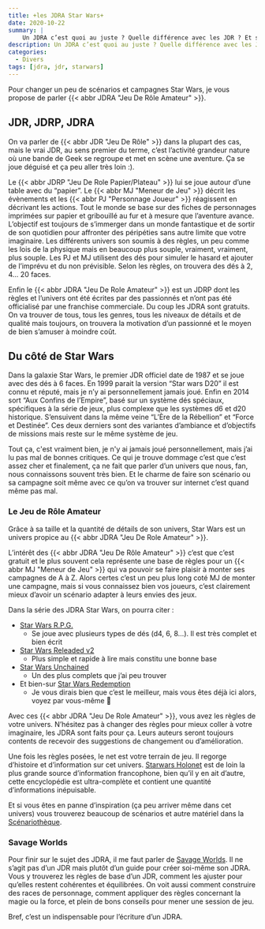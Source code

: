 ```yaml
---
title: +les JDRA Star Wars+
date: 2020-10-22
summary: |
    Un JDRA c’est quoi au juste ? Quelle différence avec les JDR ? Et sur l’univers Star Wars, on a quoi ?
description: Un JDRA c’est quoi au juste ? Quelle différence avec les JDR ? Et sur l’univers Star Wars, on a quoi ?
categories:
  - Divers
tags: [jdra, jdr, starwars]
---
```


Pour changer un peu de scénarios et campagnes Star Wars, je vous propose de parler {{< abbr JDRA "Jeu De Rôle Amateur" >}}.

## JDR, JDRP, JDRA

On va parler de {{< abbr JDR "Jeu De Rôle" >}} dans la plupart des cas, mais le vrai JDR, au sens premier du terme, c’est l’activité grandeur nature où une bande de Geek se regroupe et met en scène une aventure. Ça se joue déguisé et ça peu aller très loin :).

Le {{< abbr JDRP "Jeu De Role Papier/Plateau" >}} lui se joue autour d’une table avec du “papier”. Le {{< abbr MJ "Meneur de Jeu" >}} décrit les évènements et les {{< abbr PJ "Personnage Joueur" >}} réagissent en décrivant les actions. Tout le monde se base sur des fiches de personnages imprimées sur papier et gribouillé au fur et à mesure que l’aventure avance. L’objectif est toujours de s’immerger dans un monde fantastique et de sortir de son quotidien pour affronter des péripéties sans autre limite que votre imaginaire. Les différents univers son soumis à des règles, un peu comme les lois de la physique mais en beaucoup plus souple, vraiment, vraiment, plus souple. Les PJ et MJ utilisent des dés pour simuler le hasard et ajouter de l’imprévu et du non prévisible. Selon les règles, on trouvera des dés à 2, 4… 20 faces.

Enfin le {{< abbr JDRA "Jeu De Role Amateur" >}} est un JDRP dont les règles et l’univers ont été écrites par des passionnés et n’ont pas été officialisé par une franchise commerciale. Du coup les JDRA sont gratuits. On va trouver de tous, tous les genres, tous les niveaux de détails et de qualité mais toujours, on trouvera la motivation d’un passionné et le moyen de bien s’amuser à moindre coût.

## Du côté de Star Wars

Dans la galaxie Star Wars, le premier JDR officiel date de 1987 et se joue avec des dés à 6 faces. En 1999 parait la version “Star wars D20” il est connu et réputé, mais je n’y ai personnellement jamais joué. Enfin en 2014 sort “Aux Confins de l’Empire”, basé sur un système dés spéciaux, spécifiques à la série de jeux, plus complexe que les systèmes d6 et d20 historique. S’ensuivent dans la même veine “L’Ère de la Rébellion” et “Force et Destinée”. Ces deux derniers sont des variantes d’ambiance et d’objectifs de missions mais reste sur le même système de jeu.

Tout ça, c'est vraiment bien, je n'y ai jamais joué personnellement, mais j’ai lu pas mal de bonnes critiques. Ce qui je trouve dommage c’est que c’est assez cher et finalement, ça ne fait que parler d’un univers que nous, fan, nous connaissons souvent très bien. Et le charme de faire son scénario ou sa campagne soit même avec ce qu’on va trouver sur internet c’est quand même pas mal.

### Le Jeu de Rôle Amateur

Grâce à sa taille et la quantité de détails de son univers, Star Wars est un univers propice au {{< abbr JDRA "Jeu De Role Amateur" >}}. 

L’intérêt des {{< abbr JDRA "Jeu De Rôle Amateur" >}} c’est que c’est gratuit et le plus souvent cela représente une base de règles pour un {{< abbr MJ "Meneur de Jeu" >}} qui va pouvoir se faire plaisir à monter ses campagnes de A à Z. Alors certes c’est un peu plus long coté MJ de monter une campagne, mais si vous connaissez bien vos joueurs, c’est clairement mieux d’avoir un scénario adapter à leurs envies des jeux.

Dans la série des JDRA Star Wars, on pourra citer :

* [Star Wars R.P.G.](http://jdra.eklablog.net/star-wars-r-p-g-a1530814)
  * Se joue avec plusieurs types de dés (d4, 6, 8…). Il est très complet et bien écrit
* [Star Wars Releaded v2](https://fr.scribd.com/document/331818736/Star-Wars-Reloaded-V2)
  * Plus simple et rapide à lire mais constitu une bonne base
* [Star Wars Unchained](http://savage.torgan.net/episode-i-star-wars-unchained-c-est-parti)
  * Un des plus complets que j’ai peu trouver
* Et bien-sur [Star Wars Redemption](/categories/livre-de-base/)
  * Je vous dirais bien que c’est le meilleur, mais vous êtes déjà ici alors, voyez par vous-même 🤩

Avec ces {{< abbr JDRA "Jeu De Role Amateur" >}}, vous avez les règles de votre univers. N’hésitez pas à changer des règles pour mieux coller à votre imaginaire, les JDRA sont faits pour ça. Leurs auteurs seront toujours contents de recevoir des suggestions de changement ou d’amélioration.

Une fois les règles posées, le net est votre terrain de jeu. Il regorge d’histoire et d’information sur cet univers. [Starwars Holonet](http://www.starwars-holonet.com/) est de loin la plus grande source d’information francophone, bien qu’il y en ait d’autre, cette encyclopédie est ultra-complète et contient une quantité d’informations inépuisable.

Et si vous êtes en panne d’inspiration (ça peu arriver même dans cet univers) vous trouverez beaucoup de scénarios et autre matériel dans la [Scénariothèque](https://www.scenariotheque.org/Document/info_jeu.php?f_id_jeu=90).

### Savage Worlds

Pour finir sur le sujet des JDRA, il me faut parler de [Savage Worlds](https://www.black-book-editions.fr/catalogue.php?id=58). Il ne s’agit pas d’un JDR mais plutôt d’un guide pour créer soi-même son JDRA. Vous y trouverez les règles de base d’un JDR, comment les ajuster pour qu’elles restent cohérentes et équilibrées. On voit aussi comment construire des races de personnage, comment appliquer des règles concernant la magie ou la force, et plein de bons conseils pour mener une session de jeu.

Bref, c’est un indispensable pour l’écriture d’un JDRA.